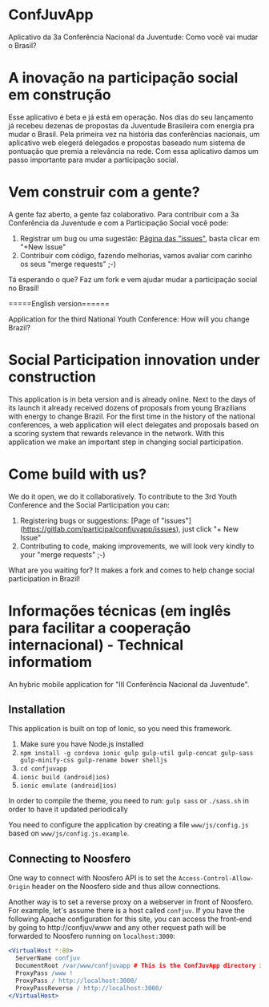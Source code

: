 ConfJuvApp
==========

Aplicativo da 3a Conferência Nacional da Juventude: Como você vai mudar o Brasil?  

# A inovação na participação social em construção

Esse aplicativo é beta e já está em operação. Nos dias do seu lançamento já recebeu dezenas de propostas da Juventude Brasileira com energia pra mudar o Brasil. Pela primeira vez na história das conferências nacionais, um aplicativo web elegerá delegados e propostas baseado num sistema de pontuação que premia a relevância na rede. Com essa aplicativo damos um passo importante para mudar a participação social.

# Vem construir com a gente?

A gente faz aberto, a gente faz colaborativo. Para contribuir com a 3a Conferência da Juventude e com a Participação Social você pode:

1. Registrar um bug ou uma sugestão: [Página das "issues"](https://gitlab.com/participa/confjuvapp/issues), basta clicar em "+New Issue"
2. Contribuir com código, fazendo melhorias, vamos avaliar com carinho os seus "merge requests" ;-)

Tá esperando o que? Faz um fork e vem ajudar mudar a participação social no Brasil!


=====English version======

Application for the third National Youth Conference: How will you change Brazil?

# Social Participation innovation under construction

This application is in beta version and is already online. Next to the days of its launch it already received dozens of proposals from young Brazilians with energy to change Brazil. For the first time in the history of the national conferences, a web application will elect delegates and proposals based on a scoring system that rewards relevance in the network. With this application we make an important step in changing social participation.

# Come build with us?

We do it open, we do it collaboratively. To contribute to the 3rd Youth Conference and the Social Participation you can:

1. Registering bugs or suggestions: [Page of "issues"] (https://gitlab.com/participa/confjuvapp/issues), just click "+ New Issue"
2. Contributing to code, making improvements, we will look very kindly to your "merge requests" ;-)

What are you waiting for? It makes a fork and comes to help change social participation in Brazil!

# Informações técnicas (em inglês para facilitar a cooperação internacional) - Technical informatiom

An hybric mobile application for "III Conferência Nacional da Juventude".

## Installation

This application is built on top of Ionic, so you need this framework.

1. Make sure you have Node.js installed
2. `npm install -g cordova ionic gulp gulp-util gulp-concat gulp-sass gulp-minify-css gulp-rename bower shelljs`
3. `cd confjuvapp`
4. `ionic build (android|ios)`
5. `ionic emulate (android|ios)`

In order to compile the theme, you need to run: `gulp sass` or `./sass.sh` in order to have it updated periodically

You need to configure the application by creating a file `www/js/config.js` based on `www/js/config.js.example`.

## Connecting to Noosfero

One way to connect with Noosfero API is to set the `Access-Control-Allow-Origin` header on the Noosfero side and thus allow connections.

Another way is to set a reverse proxy on a webserver in front of Noosfero. For example, let's assume there is
a host called `confjuv`. If you have the following Apache configuration for this site, you can access the front-end
by going to http://confjuv/www and any other request path will be forwarded to Noosfero running on `localhost:3000`:

```apache
<VirtualHost *:80>
  ServerName confjuv
  DocumentRoot /var/www/confjuvapp # This is the ConfJuvApp directory inside this repository
  ProxyPass /www !
  ProxyPass / http://localhost:3000/
  ProxyPassReverse / http://localhost:3000/
</VirtualHost>
```
